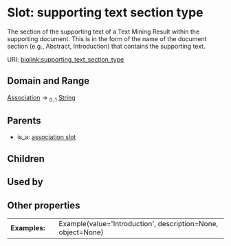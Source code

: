 
# Slot: supporting text section type


The section of the supporting text of a Text Mining Result within the supporting document. This is in the form of the name of the document section (e.g., Abstract, Introduction) that contains the supporting text.

URI: [biolink:supporting_text_section_type](https://w3id.org/biolink/vocab/supporting_text_section_type)


## Domain and Range

[Association](Association.md) &#8594;  <sub>0..1</sub> [String](types/String.md)

## Parents

 *  is_a: [association slot](association_slot.md)

## Children


## Used by


## Other properties

|  |  |  |
| --- | --- | --- |
| **Examples:** | | Example(value='Introduction', description=None, object=None) |

